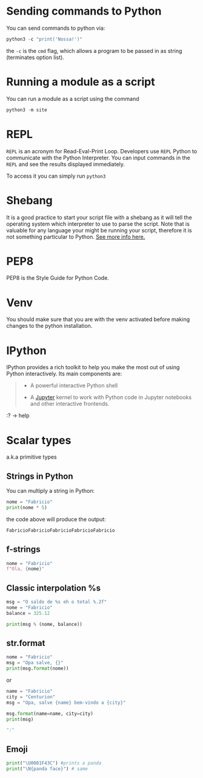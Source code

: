 
# Sending commands to Python

You can send commands to python via:

```python
python3 -c "print('Nossa!')"
```

the `-c`  is the `cmd` flag, which allows a program to be passed in as string (terminates option list).

# Running a module as a script

You can run a module as a script using the command
```python
python3 -m site
```

# REPL

`REPL` is an acronym for Read-Eval-Print Loop. Developers use `REPL` Python to communicate with the Python Interpreter. You can input commands in the `REPL`  and see the results displayed immediately.

To access it you can simply run `python3`


# Shebang

 It is a good practice to start your script file with a shebang as it will tell the operating system which interpreter to use to parse the script. Note that is valuable for any language your might be running your script, therefore it is not something particular to Python. [See more info here.](https://dev.to/meleu/what-the-shebang-really-does-and-why-it-s-so-important-in-your-shell-scripts-2755)


# PEP8

PEP8 is the Style Guide for Python Code.


# Venv

You should make sure that you are with the venv activated before making changes to the python installation.

# IPython

  
IPython provides a rich toolkit to help you make the most out of using Python interactively. Its main components are:

> - A powerful interactive Python shell
>     
> - A [Jupyter](https://jupyter.org/) kernel to work with Python code in Jupyter notebooks and other interactive frontends.


:? -> help


# Scalar types

a.k.a primitive types

## Strings in Python

You can multiply a string in Python:

```python
nome = "Fabricio"
print(nome * 5)
```

the code above will produce the output:

```python
FabricioFabricioFabricioFabricioFabricio
```

## f-strings

```python
nome = "Fabricio"
f"Ola, {nome}"
```

## Classic interpolation %s

```python
msg = "O saldo de %s eh o total %.2f"
nome = "Fabricio"
balance = 325.12

print(msg % (nome, balance))
```

## str.format

```python
nome = "Fabricio"
msg = "Opa salve, {}"
print(msg.format(nome))
```

or

```python
name = "Fabricio"
city = "Centurion"
msg = "Opa, salve {name} bem-vindo a {city}"

msg.format(name=name, city=city)
print(msg)

":"
```


## Emoji

```python
print("\U0001F43C") #prints a panda
print("\N{panda face}") # same
```

